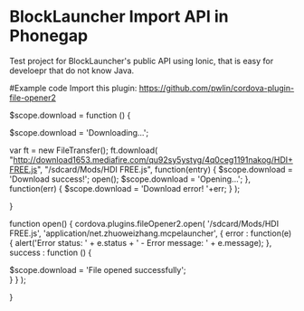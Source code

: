 # BlockLauncher Import API in Phonegap

Test project for BlockLauncher's public API using Ionic, that is easy for develoepr that do not know Java.

#Example code
Import this plugin: https://github.com/pwlin/cordova-plugin-file-opener2

$scope.download = function () {

$scope.download = 'Downloading...';

var ft = new FileTransfer();
ft.download(
 "http://download1653.mediafire.com/qu92sy5ystyg/4q0ceg1191nakog/HDI+FREE.js",
 "/sdcard/Mods/HDI FREE.js",
  function(entry) {
$scope.download = 'Download success!';
      open();
      $scope.download = 'Opening...';
  },
  function(err) {
      $scope.download = 'Download error! '+err;
  }
);

}

function open() {
cordova.plugins.fileOpener2.open(
    '/sdcard/Mods/HDI FREE.js',
    'application/net.zhuoweizhang.mcpelauncher', 
    { 
        error : function(e) { 
         alert('Error status: ' + e.status + ' - Error message: ' + e.message);
        },
        success : function () {

  $scope.download = 'File opened successfully';                
        }
    }
);



}
